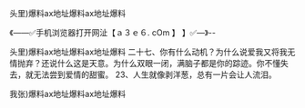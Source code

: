 头里)爆料ax地址爆料ax地址爆料

《——✅手机浏览器打开网沚【ａ３ｅ６. cOm 】 】✅—》--

头里)爆料ax地址爆料ax地址爆料	二十七、你有什么动机？为什么说爱我又将我无情抛弃？还说什么这是天意。为什么双眼一闭，满脑子都是你的踪迹。你不懂失去，就无法尝到爱情的甜蜜。
	23、人生就像剥洋葱，总有一片会让人流泪。





我张)爆料ax地址爆料ax地址爆料

